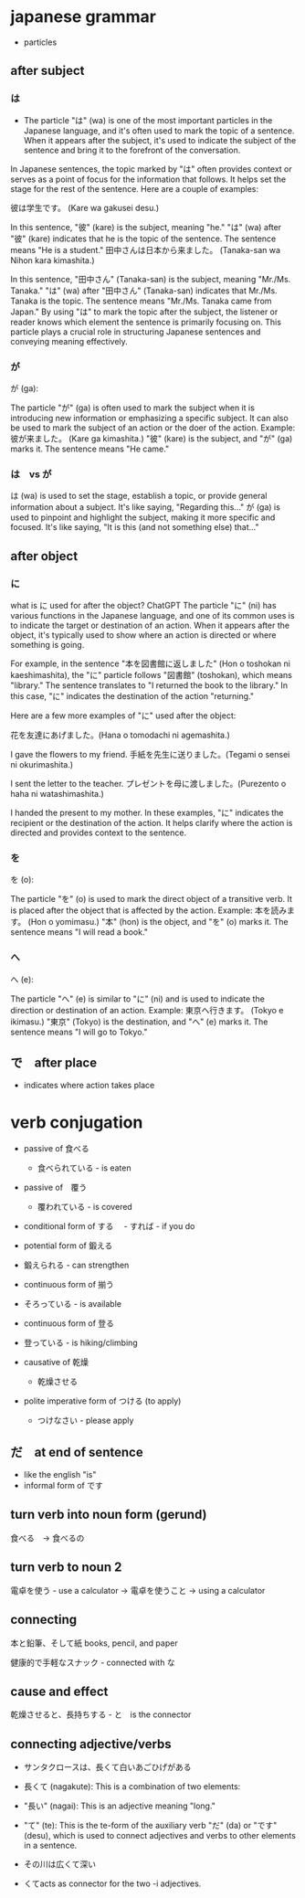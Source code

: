 # japanese grammar

- particles

## after subject

### は

- The particle "は" (wa) is one of the most important particles in the Japanese language, and it's often used to mark the topic of a sentence. When it appears after the subject, it's used to indicate the subject of the sentence and bring it to the forefront of the conversation.

In Japanese sentences, the topic marked by "は" often provides context or serves as a point of focus for the information that follows. It helps set the stage for the rest of the sentence. Here are a couple of examples:

彼は学生です。 (Kare wa gakusei desu.)

In this sentence, "彼" (kare) is the subject, meaning "he." "は" (wa) after "彼" (kare) indicates that he is the topic of the sentence. The sentence means "He is a student."
田中さんは日本から来ました。 (Tanaka-san wa Nihon kara kimashita.)

In this sentence, "田中さん" (Tanaka-san) is the subject, meaning "Mr./Ms. Tanaka." "は" (wa) after "田中さん" (Tanaka-san) indicates that Mr./Ms. Tanaka is the topic. The sentence means "Mr./Ms. Tanaka came from Japan."
By using "は" to mark the topic after the subject, the listener or reader knows which element the sentence is primarily focusing on. This particle plays a crucial role in structuring Japanese sentences and conveying meaning effectively.

### が

が (ga):

The particle "が" (ga) is often used to mark the subject when it is introducing new information or emphasizing a specific subject. It can also be used to mark the subject of an action or the doer of the action.
Example: 彼が来ました。 (Kare ga kimashita.)
"彼" (kare) is the subject, and "が" (ga) marks it. The sentence means "He came."

### は　vs が

は (wa) is used to set the stage, establish a topic, or provide general information about a subject. It's like saying, "Regarding this..."
が (ga) is used to pinpoint and highlight the subject, making it more specific and focused. It's like saying, "It is this (and not something else) that..."

## after object

### に

what is に used for after the object?
ChatGPT
The particle "に" (ni) has various functions in the Japanese language, and one of its common uses is to indicate the target or destination of an action. When it appears after the object, it's typically used to show where an action is directed or where something is going.

For example, in the sentence "本を図書館に返しました" (Hon o toshokan ni kaeshimashita), the "に" particle follows "図書館" (toshokan), which means "library." The sentence translates to "I returned the book to the library." In this case, "に" indicates the destination of the action "returning."

Here are a few more examples of "に" used after the object:

花を友達にあげました。(Hana o tomodachi ni agemashita.)

I gave the flowers to my friend.
手紙を先生に送りました。(Tegami o sensei ni okurimashita.)

I sent the letter to the teacher.
プレゼントを母に渡しました。(Purezento o haha ni watashimashita.)

I handed the present to my mother.
In these examples, "に" indicates the recipient or the destination of the action. It helps clarify where the action is directed and provides context to the sentence.

### を

を (o):

The particle "を" (o) is used to mark the direct object of a transitive verb. It is placed after the object that is affected by the action.
Example: 本を読みます。 (Hon o yomimasu.)
"本" (hon) is the object, and "を" (o) marks it. The sentence means "I will read a book."

### へ

へ (e):

The particle "へ" (e) is similar to "に" (ni) and is used to indicate the direction or destination of an action.
Example: 東京へ行きます。 (Tokyo e ikimasu.)
"東京" (Tokyo) is the destination, and "へ" (e) marks it. The sentence means "I will go to Tokyo."

## で　after place

- indicates where action takes place


# verb conjugation

- passive of 食べる
  - 食べられている - is eaten

- passive of　覆う
  - 覆われている - is covered

- conditional form of する
　- すれば - if you do

- potential form of 鍛える
 - 鍛えられる - can strengthen

- continuous form of 揃う
 - そろっている - is available

- continuous form of 登る
 - 登っている - is hiking/climbing

- causative of 乾燥
  - 乾燥させる

 - polite imperative form of つける (to apply)
   - つけなさい - please apply
## だ　at end of sentence

- like the english "is"
- informal form of です

## turn verb into noun form (gerund)

食べる　-> 食べるの

## turn verb to noun 2

電卓を使う - use a calculator -> 電卓を使うこと -> using a calculator

## connecting

本と鉛筆、そして紙 books, pencil, and paper

健康的で手軽なスナック - connected with な

## cause and effect

乾燥させると、長持ちする - と　is the connector

## connecting adjective/verbs

- サンタクロースは、長くて白いあごひげがある
- 長くて (nagakute): This is a combination of two elements:
- "長い" (nagai): This is an adjective meaning "long."
- "て" (te): This is the te-form of the auxiliary verb "だ" (da) or "です" (desu), which is used to connect adjectives and verbs to other elements in a sentence.

- その川は広くて深い
- くてacts as connector for the two -i adjectives.